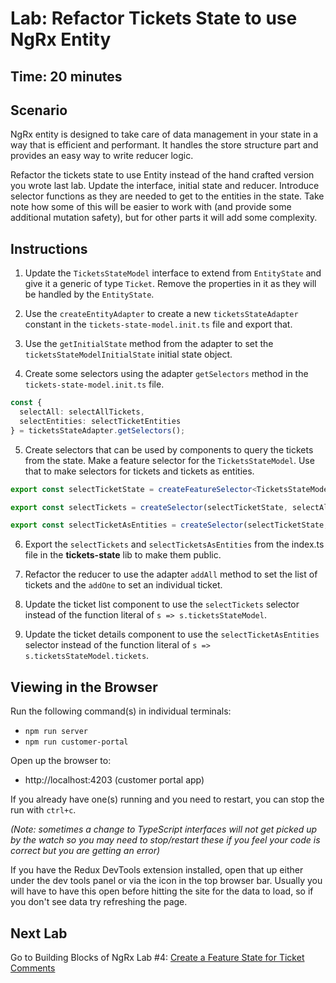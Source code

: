 # Lab: Refactor Tickets State to use NgRx Entity

## Time: 20 minutes

## Scenario
NgRx entity is designed to take care of data management in your state in a way that is efficient and performant. It handles the store structure part and provides an easy way to write reducer logic.

Refactor the tickets state to use Entity instead of the hand crafted version you wrote last lab. Update the interface, initial state and reducer. Introduce selector functions as they are needed to get to the entities in the state. Take note how some of this will be easier to work with (and provide some additional mutation safety), but for other parts it will add some complexity.

## Instructions
1. Update the `TicketsStateModel` interface to extend from `EntityState` and give it a generic of type `Ticket`. Remove the properties in it as they will be handled by the `EntityState`.

1. Use the `createEntityAdapter` to create a new `ticketsStateAdapter` constant in the `tickets-state-model.init.ts` file and export that.

1. Use the `getInitialState` method from the adapter to set the `ticketsStateModelInitialState` initial state object.

1. Create some selectors using the adapter `getSelectors` method in the `tickets-state-model.init.ts` file.
```typescript
const {
  selectAll: selectAllTickets,
  selectEntities: selectTicketEntities
} = ticketsStateAdapter.getSelectors();
```

5. Create selectors that can be used by components to query the tickets from the state. Make a feature selector for the `TicketsStateModel`. Use that to make selectors for tickets and tickets as entities.
```typescript
export const selectTicketState = createFeatureSelector<TicketsStateModel>('ticketsStateModel');

export const selectTickets = createSelector(selectTicketState, selectAllTickets);

export const selectTicketAsEntities = createSelector(selectTicketState, selectTicketEntities);
```

6. Export the `selectTickets` and `selectTicketsAsEntities` from the index.ts file in the **tickets-state** lib to make them public.

1. Refactor the reducer to use the adapter `addAll` method to set the list of tickets and the `addOne` to set an individual ticket.

1. Update the ticket list component to use the `selectTickets` selector instead of the function literal of `s => s.ticketsStateModel`.

1. Update the ticket details component to use the `selectTicketAsEntities` selector instead of the function literal of `s => s.ticketsStateModel.tickets`.

## Viewing in the Browser
Run the following command(s) in individual terminals:
- `npm run server`
- `npm run customer-portal`

Open up the browser to:
- http://localhost:4203 (customer portal app)

If you already have one(s) running and you need to restart, you can stop the run with `ctrl+c`.

*(Note: sometimes a change to TypeScript interfaces will not get picked up by the watch so you may need to stop/restart these if you feel your code is correct but you are getting an error)*

If you have the Redux DevTools extension installed, open that up either under the dev tools panel or via the icon in the top browser bar. Usually you will have to have this open before hitting the site for the data to load, so if you don't see data try refreshing the page.

## Next Lab
Go to Building Blocks of NgRx Lab #4: [Create a Feature State for Ticket Comments](lab-4.md)